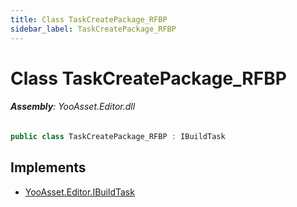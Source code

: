 ```yaml
---
title: Class TaskCreatePackage_RFBP
sidebar_label: TaskCreatePackage_RFBP
---
```

# Class TaskCreatePackage_RFBP


###### **Assembly**: YooAsset.Editor.dll

```csharp title="Declaration"
public class TaskCreatePackage_RFBP : IBuildTask
```

## Implements

* [YooAsset.Editor.IBuildTask](../YooAsset.Editor/IBuildTask.md)
